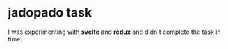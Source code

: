 # jadopado task

I was experimenting with **svelte** and **redux** and didn't complete the task in time.
